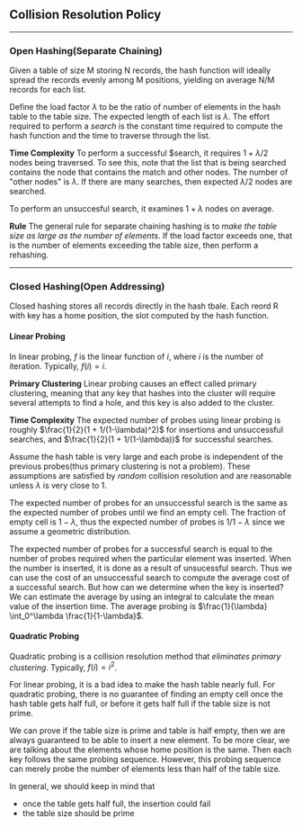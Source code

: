 ## Collision Resolution Policy
---

### Open Hashing(Separate Chaining)

Given a table of size M storing N records, the hash function will ideally spread the records evenly among M positions, yielding on average N/M records for each list. 

Define the load factor $\lambda$ to be the ratio of number of elements in the hash table to the table size. The expected length of each list is $\lambda$. The effort required to perform a *search* is the constant time required to compute the hash function and the time to traverse through the list. 

**Time Complexity**
To perform a successful $search, it requires $1 + \lambda / 2$ nodes being traversed. To see this, note that the list that is being searched contains the node that contains the match and other nodes. The number of "other nodes" is $\lambda$. If there are many searches, then expected $\lambda / 2$ nodes are searched.

To perform an unsuccesful search, it examines $1 + \lambda$ nodes on average.

**Rule**
The general rule for separate chaining hashing is to *make the table size as large as the number of elements*. If the load factor exceeds one, that is the number of elements exceeding the table size, then perform a rehashing.   

---
### Closed Hashing(Open Addressing)

Closed hashing stores all records directly in the hash tbale. Each reord R with key has a home position, the slot computed by the hash function.

#### Linear Probing
In linear probing, $f$ is the linear function of $i$, where $i$ is the number of iteration. Typically, $f(i) = i$. 

**Primary Clustering**
Linear probing causes an effect called primary clustering, meaning that any key that hashes into the cluster will require several attempts to find a hole, and this key is also added to the cluster.

**Time Complexity**
The expected number of probes using linear probing is roughly $\frac{1}{2}(1 + 1/(1-\lambda)^2)$ for insertions and unsuccessful searches, and $\frac{1}{2}(1 + 1/(1-\lambda))$ for successful searches. 

Assume the hash table is very large and each probe is independent of the previous probes(thus primary clustering is not a problem). These assumptions are satisfied by *random* collision resolution and are reasonable unless $\lambda$ is very close to 1. 

The expected number of probes for an unsuccessful search is the same as the expected number of probes until we find an empty cell. The fraction of empty cell is $1 - \lambda$, thus the expected number of probes is $1 / 1 - \lambda$ since we assume a geometric distribution.

The expected number of probes for a successful search is equal to the number of probes required when the particular element was inserted. When the number is inserted, it is done as a result of unsucessful search. Thus we can use the cost of an unsuccessful search to compute the average cost of a successful search. But how can we determine when the key is inserted? We can estimate the average by using an integral to calculate the mean value of the insertion time. The average probing is $\frac{1}{\lambda} \int_0^\lambda \frac{1}{1-\lambda}$.  

#### Quadratic Probing
Quadratic probing is a collision resolution method that *eliminates primary clustering*. Typically, $f(i) = i^2$. 

For linear probing, it is a bad idea to make the hash table nearly full. For quadratic probing, there is no guarantee of finding an empty cell once the hash table gets half full, or before it gets half full if the table size is not prime.

We can prove if the table size is prime and table is half empty, then we are always guaranteed to be able to insert a new element. To be more clear, we are talking about the elements whose home position is the same. Then each key follows the same probing sequence. However, this probing sequence can merely probe the number of elements less than half of the table size.

In general, we should keep in mind that
+ once the table gets half full, the insertion could fail
+ the table size should be prime







